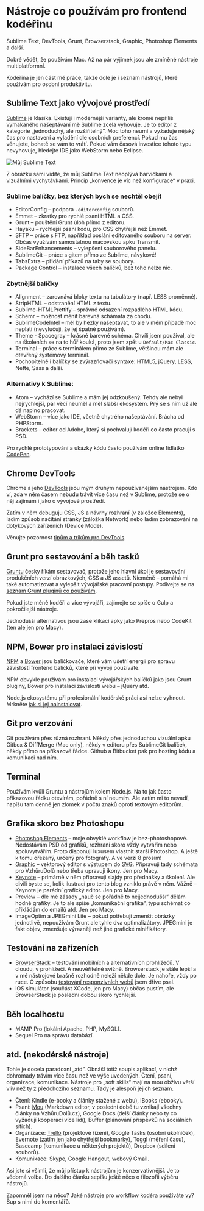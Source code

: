# Nástroje co používám pro frontend kodéřinu

Sublime Text, DevTools, Grunt, Browserstack, Graphic, Photoshop Elements a další.

Dobré vědět, že používám Mac. Až na pár výjimek jsou ale zmíněné nástroje multiplatformní.

Kodéřina je jen část mé práce, takže dole je i seznam nástrojů, které používám pro osobní produktivitu.

## Sublime Text jako vývojové prostředí

[Sublime](http://www.sublimetext.com/) je klasika. Existují i modernější varianty, ale kromě nepříliš vymakaného našeptávání mě Sublime zcela vyhovuje. Je to editor z kategorie „jednoduchý, ale rozšiřitelný”. Moc toho neumí a vyžaduje nějaký čas pro nastavení a vyladění dle osobních preferencí. Pokud mu čas věnujete, bohatě se vám to vrátí. Pokud vám časová investice tohoto typu nevyhovuje, hledejte IDE jako WebStorm nebo Eclipse.

![Můj Sublime Text](https://www.vzhurudolu.cz/assets/img/content/dest/original/sublime-text.jpg)

Z obrázku sami vidíte, že můj Sublime Text neoplývá barvičkami a vizuálními vychytávkami. Princip „konvence je víc než konfigurace“ v praxi.

### Sublime balíčky, bez kterých bych se nechtěl obejít

- EditorConfig – podpora `.editorconfig` souborů.
- Emmet – zkratky pro rychlé psaní HTML a CSS.
- Grunt – pouštění Grunt úloh přímo z editoru.
- Hayaku – rychlejší psaní kódu, pro CSS chytřejší než Emmet.
- SFTP – práce s FTP, například poslání editovaného souboru na server. Občas využívám samostatnou macovskou apku Transmit.
- SideBarEnhancements – vylepšení souborového panelu.
- SublimeGit – práce s gitem přímo ze Sublime, návykové!
- TabsExtra – přidání příkazů na taby se soubory.
- Package Control – instalace všech balíčků, bez toho nelze nic.

### Zbytnější balíčky

- Alignment – zarovnává bloky textu na tabulátory (např. LESS proměnné).
- StripHTML – odstranění HTML z textu.
- Sublime-HTMLPrettify – správné odsazení rozpadlého HTML kódu.
- Schemr – možnost měnit barevná schámata za chodu.
- SublimeCodeIntel – měl by hezky našeptávat, to ale v mém případě moc neplatí (nevylučuji, že jej špatně používám).
- Theme - Spacegray – krásné barevné schéma. Chvíli jsem používal, ale na školeních se na to hůř kouká, proto jsem zpět u `Default/Mac Classic`.
- Terminal – práce s terminálem přímo ze Sublime, většinou mám ale otevřený systémový terminál.
- Pochopitelně i balíčky se zvýrazňovači syntaxe: HTML5, jQuery, LESS, Nette, Sass a další.

### Alternativy k Sublime:

- Atom –  vychází se Sublime a mám jej odzkoušený. Tehdy ale nebyl nejrychlejší, pár věcí neuměl a měl slabší ekosystém. Prý se s ním už ale dá naplno pracovat.
- WebStorm – více jako IDE, včetně chytrého našeptávání. Brácha od PHPStorm.
- Brackets – editor od Adobe, který si pochvalují kodéři co často pracují s PSD.

Pro rychlé prototypování a ukázky kódu často používám online fidlátko [CodePen](https://codepen.io/machal/).


## Chrome DevTools

Chrome a jeho [DevTools](https://developers.google.com/web/tools/chrome-devtools/) jsou mým druhým nepoužívanějším nástrojem. Kdo ví, zda v něm časem nebudu trávit více času než v Sublime, protože se o něj zajímám i jako o vývojové prostředí.

Zatím v něm debuguju CSS, JS a návrhy rozhraní (v záložce Elements), ladím způsob načítání stránky (záložka Network) nebo ladím zobrazování na dotykových zařízeních (Device Mode).

Věnujte pozornost [tipům a trikům pro DevTools](https://www.vzhurudolu.cz/blog/41-devtools-tipy).

## Grunt pro sestavování a běh tasků

[Gruntu](grunt.md) česky říkám sestavovač, protože jeho hlavní úkol je sestavování produkčních verzí obrázkových, CSS a JS assetů. Nicméně – pomáhá mi také automatizovat a vylepšit vývojářské pracovní postupy. Podívejte se na [seznam Grunt pluginů co používám](grunt-pluginy.md).

Pokud jste méně kodéři a více vývojáři, zajímejte se spíše o Gulp a pokročilejší nástroje.

Jednodušší alternativou jsou zase klikací apky jako Prepros nebo CodeKit (ten ale jen pro Macy).

## NPM, Bower pro instalaci závislostí

[NPM](https://www.npmjs.com/) a [Bower](bower.md) jsou balíčkovače, které vám ušetří energii pro správu závislostí frontend balíčků, které při vývoji používáte.

NPM obvykle používám pro instalaci vývojářských balíčků jako jsou Grunt pluginy, Bower pro instalaci závislostí webu – jQuery atd.

Node.js ekosystému při profesionální kodérské práci asi nelze vyhnout. Mrkněte [jak si jej nainstalovat](node-instalace.md).

## Git pro verzování

Git používám přes různá rozhraní. Někdy přes jednoduchou vizuální apku Gitbox & DiffMerge (Mac only), někdy v editoru přes SublimeGit balíček, někdy přímo na příkazové řádce. Github a Bitbucket pak pro hosting kódu a komunikaci nad ním.

## Terminal

Používám kvůli Gruntu a nástrojům kolem Node.js. Na to jak často příkazovou řádku otevírám, pořádně s ní neumím. Ale zatím mi to nevadí, napíšu tam denně jen zlomek v počtu znaků oproti textovým editorům.

## Grafika skoro bez Photoshopu

- [Photoshop Elements](http://www.adobe.com/cz/products/photoshop-elements.html) – moje obvyklé workflow je bez-photoshopové. Nedostávám PSD od grafiků, rozhraní skoro vždy vytvářím nebo spoluvytvářím. Proto disponuji luxusem vlastnit starší Photoshop. A ještě k tomu ořezaný, určený pro fotografy. A ve verzi 8 prosím!
- [Graphic](http://graphic.com/) – vektorový editor s výstupem do [SVG](svg.md). Připravuji tady schémata pro VzhůruDolů nebo třeba upravuji ikony. Jen pro Macy.
- [Keynote](http://www.apple.com/mac/keynote/) – primárně v něm připravuji slajdy pro přednášky a školení. Ale divili byste se, kolik ilustrací pro tento blog vzniklo právě v něm. Vážně – Keynote je parádní grafický editor. Jen pro Macy.
- Preview – dle mé zásady „nauč se pořádně to nejjednodušší“ dělám hodně grafiky. Je to ale spíše „komunikační grafika“, typu schémat co přikládám do emailů atd. Jen pro Macy.
- ImageOptim a JPEGmini Lite – pokud potřebuji zmenšit obrázky jednotlivě, nepoužívám Grunt ale tyhle dva optimalizátory. JPEGmini je fakt objev, zmenšuje výrazněji než jiné grafické minifikátory.

## Testování na zařízeních

- [BrowserStack](jak-testovat-responzivni-weby.md) – testování mobilních a alternativních prohlížečů. V cloudu, v prohlížeči. A neuvěřitelně svižně. Browserstack je stále lepší  a v mé nástrojové brašně rozhodně neleží někde dole. Je nahoře, vždy po ruce. O způsobu [testování responzivních webů](jak-testovat-responzivni-weby.md) jsem dříve psal.
- iOS simulátor (součást XCode, jen pro Macy) občas pustím, ale BrowserStack je poslední dobou skoro rychlejší.

## Běh localhostu

- MAMP Pro (lokální Apache, PHP, MySQL).
- Sequel Pro na správu databází.

## atd. (nekodérské nástroje)

Tohle je docela paradoxní „atd”. Obnáší totiž soupis aplikací, v nichž dohromady trávím více času než ve výše uvedených. Čtení, psaní, organizace, komunikace. Nástroje pro „soft skills“ mají na mou obživu větší vliv než ty z předchozího seznamu. Tady je alespoň jejich seznam.

- Čtení: Kindle (e-booky a články stažené z webu), iBooks (ebooky).
- Psaní: [Mou](http://25.io/mou/) (Markdown editor, v poslední době tu vznikají všechny články na VzhůruDolů.cz), Google Docs (delší články nebo ty co vyžadují kooperaci více lidí), Buffer (plánování příspěvků na sociálních sítích).
- Organizace: [Trello](https://trello.com/) (projektové řízení), Google Tasks (osobní úkolníček), Evernote (zatím jen jako chytřejší bookmarky), Toggl (měření času), Basecamp (komunikace u některých projektů), Dropbox (sdílení souborů).
- Komunikace: Skype, Google Hangout, webový Gmail.

Asi jste si všimli, že můj přístup k nástrojům je konzervativnější. Je to vědomá volba. Do dalšího článku sepíšu ještě něco o filozofii výběru nástrojů.

Zapomněl jsem na něco? Jaké nástroje pro workflow kodéra používáte vy? Šup s nimi do komentářů.
